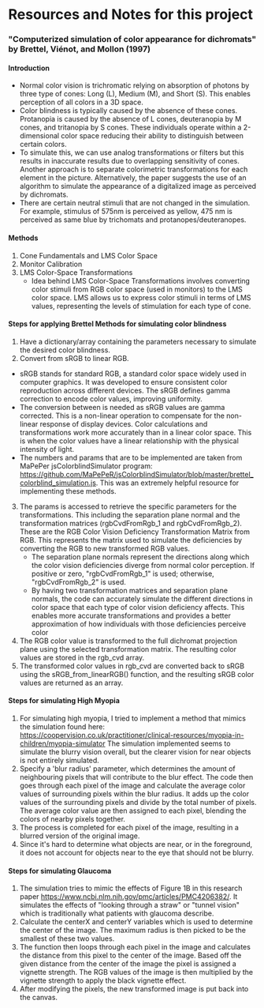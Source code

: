 # Resources and Notes for this project

### "Computerized simulation of color appearance for dichromats" by Brettel, Viénot, and Mollon (1997)

#### Introduction
- Normal color vision is trichromatic relying on absorption of photons by three type of cones: Long (L), Medium (M), and Short (S). This enables perception of all colors in a 3D space.
- Color blindness is typically caused by the absence of these cones. Protanopia is caused by the absence of L cones, deuteranopia by M cones, and tritanopia by S cones. These individuals operate within a 2-dimensional color space reducing their ability to distinguish between certain colors.
- To simulate this, we can use analog transformations or filters but this results in inaccurate results due to overlapping sensitivity of cones. Another approach is to separate colorimetric transformations for each element in the picture. Alternatively, the paper suggests the use of an algorithm to simulate the appearance of a digitalized image as perceived by dichromats.
- There are certain neutral stimuli that are not changed in the simulation. For example, stimulus of 575nm is perceived as yellow, 475 nm is perceived as same blue by trichomats and protanopes/deuteranopes.

#### Methods
1. Cone Fundamentals and LMS Color Space
2. Monitor Calibration
3. LMS Color-Space Transformations
   * Idea behind LMS Color-Space Transformations involves converting color stimuli from RGB color space (used in monitors) to the LMS color space. LMS allows us to express color stimuli in terms of LMS values, representing the levels of stimulation for each type of cone.

#### Steps for applying Brettel Methods for simulating color blindness
1. Have a dictionary/array containing the parameters necessary to simulate the desired color blindness.
2. Convert from sRGB to linear RGB.
  * sRGB stands for standard RGB, a standard color space widely used in computer graphics. It was developed to ensure consistent color reproduction across different devices. The sRGB defines gamma correction to encode color values, improving uniformity.
  * The conversion between is needed as sRGB values are gamma corrected. This is a non-linear operation to compensate for the non-linear response of display devices. Color calculations and transformations work more accurately than in a linear color space. This is when the color values have a linear relationship with the physical intensity of light.
  * The numbers and params that are to be implemented are taken from MaPePer jsColorblindSimulator program: https://github.com/MaPePeR/jsColorblindSimulator/blob/master/brettel_colorblind_simulation.js. This was an extremely helpful resource for implementing these methods.
3. The params is accessed to retrieve the specific parameters for the transformations. This including the separation plane normal and the transformation matrices (rgbCvdFromRgb_1 and rgbCvdFromRgb_2). These are the RGB Color Vision Deficiency Transformation Matrix from RGB. This represents the matrix used to simulate the deficiencies by converting the RGB to new transformed RGB values.
   * The separation plane normals represent the directions along which the color vision deficiencies diverge from normal color perception. If positive or zero, "rgbCvdFromRgb_1" is used; otherwise, "rgbCvdFromRgb_2" is used.
   * By having two transformation matrices and separation plane normals, the code can accurately simulate the different directions in color space that each type of color vision deficiency affects. This enables more accurate transformations and provides a better approximation of how individuals with those deficiencies perceive color
4. The RGB color value is transformed to the full dichromat projection plane using the selected transformation matrix. The resulting color values are stored in the rgb_cvd array.
5. The transformed color values in rgb_cvd are converted back to sRGB using the sRGB_from_linearRGB() function, and the resulting sRGB color values are returned as an array.

#### Steps for simulating High Myopia
1. For simulating high myopia, I tried to implement a method that mimics the simulation found here: https://coopervision.co.uk/practitioner/clinical-resources/myopia-in-children/myopia-simulator The simulation implemented seems to simulate the blurry vision overall, but the clearer vision for near objects is not entirely simulated.
2. Specify a 'blur radius' parameter, which determines the amount of neighbouring pixels that will contribute to the blur effect. The code then goes through each pixel of the image and calculate the average color values of surrounding pixels within the blur radius. It adds up the color values of the surrounding pixels and divide by the total number of pixels. The average color value are then assigned to each pixel, blending the colors of nearby pixels together.
3. The process is completed for each pixel of the image, resulting in a blurred version of the original image.
4. Since it's hard to determine what objects are near, or in the foreground, it does not account for objects near to the eye that should not be blurry.

#### Steps for simulating Glaucoma
1. The simulation tries to mimic the effects of Figure 1B in this research paper https://www.ncbi.nlm.nih.gov/pmc/articles/PMC4206382/. It simulates the effects of "looking through a straw" or "tunnel vision" which is traditionally what patients with glaucoma describe. 
2. Calculate the centerX and centerY variables which is used to determine the center of the image. The maximum radius is then picked to be the smallest of these two values.
3. The function then loops through each pixel in the image and calculates the distance from this pixel to the center of the image. Based off the given distance from the center of the image the pixel is assigned a vignette strength. The RGB values of the image is then multiplied by the vignette strength to apply the black vignette effect.
4. After modifying the pixels, the new transformed image is put back into the canvas.